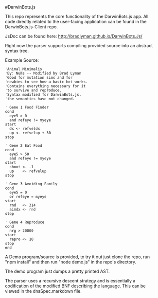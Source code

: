 #DarwinBots.js

This repo represents the core functionality of the DarwinBots.js app. All
code directly related to the user-facing application can be found in
the DarwinBots.js-Client repo.

JsDoc can be found here: http://bradlyman.github.io/DarwinBots.Js/

Right now the parser supports compiling provided source into an abstract
syntax tree.

Example Source:
```
'Animal_Minimalis
'By: Nums -- Modified by Brad Lyman
'Good for mutation sims and for
'newbies to see how a basic bot works.
'Contains everything necessary for it
'to survive and reproduce.
'Syntax modified for DarwinBots.js,
'the semantics have not changed.

' Gene 1 Food Finder
cond
  eye5 > 0
  and refeye != myeye
start
  dx <- refveldx
  up <- refvelup + 30
stop

' Gene 2 Eat Food
cond
  eye5 > 50
  and refeye != myeye
start
  shoot <- -1
  up    <- refvelup
stop

' Gene 3 Avoiding Family
cond
  eye5 = 0
  or refeye = myeye
start
  rnd   <- 314
  aimdx <- rnd
stop

' Gene 4 Reproduce
cond
  nrg > 20000
start
  repro <- 10
stop
end
```

A Demo program/source is provided, to try it out just clone the repo,
run "npm install" and then run "node demo.js" in the repo's directory.

The demo program just dumps a pretty printed AST.

The parser uses a recursive descent strategy and is essentially a codification
of the modified BNF describing the language. This can be viewed in the
dnaSpec.markdown file.
